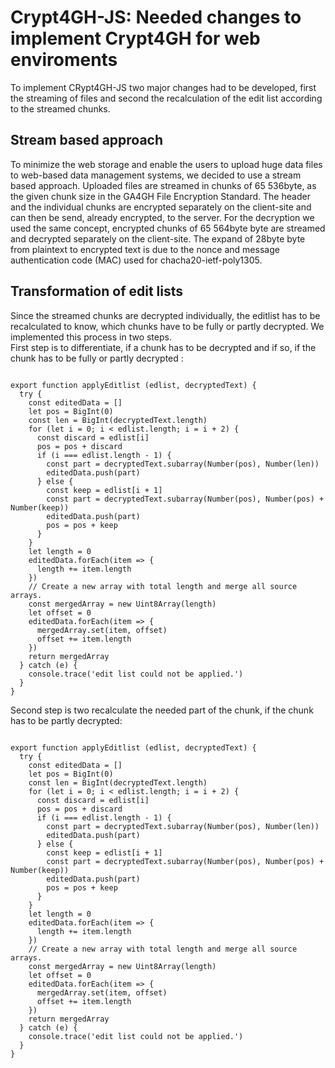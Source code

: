 # Crypt4GH-JS: Needed changes to implement Crypt4GH for web enviroments
To implement CRypt4GH-JS two major changes had to be developed, first the streaming of files and second the recalculation of the edit list according to the streamed chunks.

## Stream based approach 
To minimize the web storage and enable the users to upload
huge data files to web-based data management systems, we
decided to use a stream based approach. Uploaded files are
streamed in chunks of 65 536byte, as the given chunk size in
the GA4GH File Encryption Standard. The header and the
individual chunks are encrypted separately on the client-site
and can then be send, already encrypted, to the server.
For the decryption we used the same concept, encrypted chunks
of 65 564byte byte are streamed and decrypted separately on
the client-site. The expand of 28byte byte from plaintext to
encrypted text is due to the nonce and message authentication
code (MAC) used for chacha20-ietf-poly1305.

## Transformation of edit lists
Since the streamed chunks are decrypted individually, the editlist has to be recalculated to know, which chunks have to be fully or partly decrypted. 
We implemented this process in two steps.
<br> 
First step is to differentiate, if a chunk has to be decrypted and if so, if the chunk has to be fully or partly decrypted : 
```

export function applyEditlist (edlist, decryptedText) {
  try {
    const editedData = []
    let pos = BigInt(0)
    const len = BigInt(decryptedText.length)
    for (let i = 0; i < edlist.length; i = i + 2) {
      const discard = edlist[i]
      pos = pos + discard
      if (i === edlist.length - 1) {
        const part = decryptedText.subarray(Number(pos), Number(len))
        editedData.push(part)
      } else {
        const keep = edlist[i + 1]
        const part = decryptedText.subarray(Number(pos), Number(pos) + Number(keep))
        editedData.push(part)
        pos = pos + keep
      }
    }
    let length = 0
    editedData.forEach(item => {
      length += item.length
    })
    // Create a new array with total length and merge all source arrays.
    const mergedArray = new Uint8Array(length)
    let offset = 0
    editedData.forEach(item => {
      mergedArray.set(item, offset)
      offset += item.length
    })
    return mergedArray
  } catch (e) {
    console.trace('edit list could not be applied.')
  }
}

```
Second step is two recalculate the needed part of the chunk, if the chunk has to be partly decrypted:
```

export function applyEditlist (edlist, decryptedText) {
  try {
    const editedData = []
    let pos = BigInt(0)
    const len = BigInt(decryptedText.length)
    for (let i = 0; i < edlist.length; i = i + 2) {
      const discard = edlist[i]
      pos = pos + discard
      if (i === edlist.length - 1) {
        const part = decryptedText.subarray(Number(pos), Number(len))
        editedData.push(part)
      } else {
        const keep = edlist[i + 1]
        const part = decryptedText.subarray(Number(pos), Number(pos) + Number(keep))
        editedData.push(part)
        pos = pos + keep
      }
    }
    let length = 0
    editedData.forEach(item => {
      length += item.length
    })
    // Create a new array with total length and merge all source arrays.
    const mergedArray = new Uint8Array(length)
    let offset = 0
    editedData.forEach(item => {
      mergedArray.set(item, offset)
      offset += item.length
    })
    return mergedArray
  } catch (e) {
    console.trace('edit list could not be applied.')
  }
}

```
